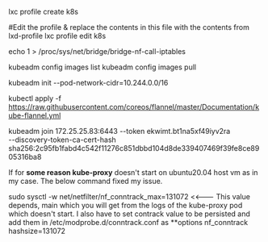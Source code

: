 lxc profile create k8s

#Edit the profile & replace the contents in this file with the contents from lxd-profile
lxc profile edit k8s

echo 1 > /proc/sys/net/bridge/bridge-nf-call-iptables


kubeadm config images list
kubeadm config images pull

kubeadm init --pod-network-cidr=10.244.0.0/16  

kubectl apply -f https://raw.githubusercontent.com/coreos/flannel/master/Documentation/kube-flannel.yml


kubeadm join 172.25.25.83:6443 --token ekwimt.bt1na5xf49iyv2ra \
    --discovery-token-ca-cert-hash sha256:2c95fb1fabd4c542f11276c851dbbd104d8de339407469f39fe8ce8905316ba8
    
If for **some reason kube-proxy** doesn't start on ubuntu20.04 host vm as in my case. The below command fixed my issue.

sudo sysctl -w net/netfilter/nf_conntrack_max=131072 <<--- This value depends, main which you will get from the logs of the kube-proxy pod which doesn't start.
I also have to set contrack value to be persisted and add them in /etc/modprobe.d/conntrack.conf as **options nf_conntrack hashsize=131072
